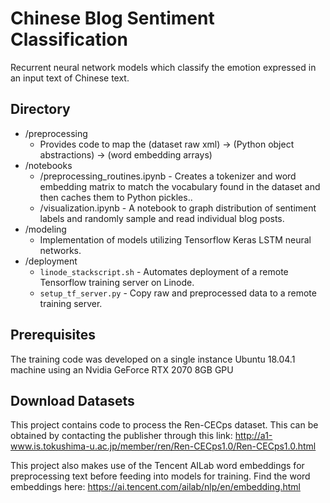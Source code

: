 # Chinese Blog Sentiment Classification

Recurrent neural network models which classify the emotion expressed in an input text of Chinese text.

## Directory

* /preprocessing
  * Provides code to map the (dataset raw xml) -> (Python object abstractions) -> (word embedding arrays)
* /notebooks
  * /preprocessing_routines.ipynb - Creates a tokenizer and word embedding matrix to match the vocabulary found in the dataset and then caches them to Python pickles..
  * /visualization.ipynb - A notebook to graph distribution of sentiment labels and randomly sample and read individual blog posts.
* /modeling
  * Implementation of models utilizing Tensorflow Keras LSTM neural networks.
* /deployment
  * `linode_stackscript.sh` - Automates deployment of a remote Tensorflow training server on Linode.
  * `setup_tf_server.py` - Copy raw and preprocessed data to a remote training server.

## Prerequisites

The training code was developed on a single instance Ubuntu 18.04.1 machine using an Nvidia GeForce RTX 2070 8GB GPU

## Download Datasets

This project contains code to process the Ren-CECps dataset. This can be obtained by contacting the publisher through this link: http://a1-www.is.tokushima-u.ac.jp/member/ren/Ren-CECps1.0/Ren-CECps1.0.html

This project also makes use of the Tencent AILab word embeddings for preprocessing text before feeding into models for training. Find the word embeddings here: https://ai.tencent.com/ailab/nlp/en/embedding.html
